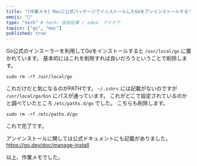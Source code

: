 ```yaml
---
title: "[作業メモ] Macに公式パッケージでインストールしたGoをアンインストールする"
emoji: "🐥"
type: "tech" # tech: 技術記事 / idea: アイデア
topics: ["go", "mac"]
published: true
---
```


 Go公式のインスーラーを利用してGoをインストールすると `/usr/local/go` に置かれています。
 基本的にはこれを削除すれば良いだろうということで削除します。

 ```
 sudo rm -rf /usr/local/go
 ```

 これだけだと気になるのがPATHです。
 `~/.zshrc` には記載がないのですが `/usr/local/go/bin` にパスが通っています。
 これがどこで設定されているのかと調べていたところ `/etc/paths.d/go` でした。
 こちらも削除します。

 ```
 sudo rm -rf /etc/paths.d/go
 ```

 これで完了です。

アンインストールに関しては公式ドキュメントにも記載がありました。
https://go.dev/doc/manage-install

以上、作業メモでした。